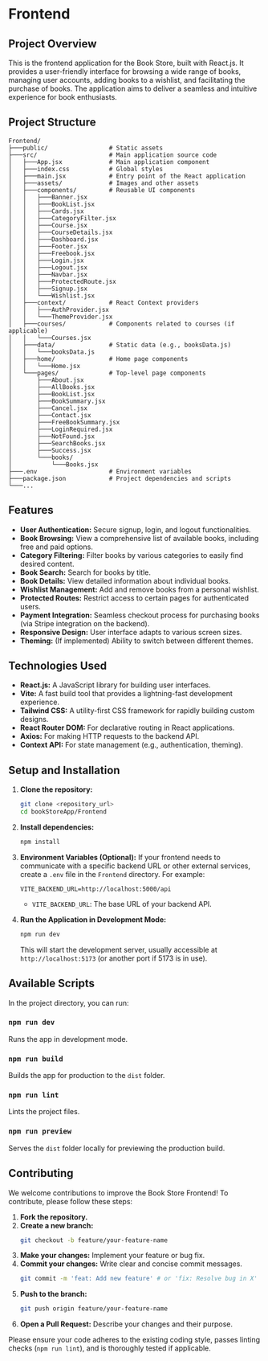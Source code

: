 # Frontend

## Project Overview
This is the frontend application for the Book Store, built with React.js. It provides a user-friendly interface for browsing a wide range of books, managing user accounts, adding books to a wishlist, and facilitating the purchase of books. The application aims to deliver a seamless and intuitive experience for book enthusiasts.

## Project Structure
```
Frontend/
├───public/                 # Static assets
├───src/                    # Main application source code
│   ├───App.jsx             # Main application component
│   ├───index.css           # Global styles
│   ├───main.jsx            # Entry point of the React application
│   ├───assets/             # Images and other assets
│   ├───components/         # Reusable UI components
│   │   ├───Banner.jsx
│   │   ├───BookList.jsx
│   │   ├───Cards.jsx
│   │   ├───CategoryFilter.jsx
│   │   ├───Course.jsx
│   │   ├───CourseDetails.jsx
│   │   ├───Dashboard.jsx
│   │   ├───Footer.jsx
│   │   ├───Freebook.jsx
│   │   ├───Login.jsx
│   │   ├───Logout.jsx
│   │   ├───Navbar.jsx
│   │   ├───ProtectedRoute.jsx
│   │   ├───Signup.jsx
│   │   └───Wishlist.jsx
│   ├───context/            # React Context providers
│   │   ├───AuthProvider.jsx
│   │   └───ThemeProvider.jsx
│   ├───courses/            # Components related to courses (if applicable)
│   │   └───Courses.jsx
│   ├───data/               # Static data (e.g., booksData.js)
│   │   └───booksData.js
│   ├───home/               # Home page components
│   │   └───Home.jsx
│   └───pages/              # Top-level page components
│       ├───About.jsx
│       ├───AllBooks.jsx
│       ├───BookList.jsx
│       ├───BookSummary.jsx
│       ├───Cancel.jsx
│       ├───Contact.jsx
│       ├───FreeBookSummary.jsx
│       ├───LoginRequired.jsx
│       ├───NotFound.jsx
│       ├───SearchBooks.jsx
│       ├───Success.jsx
│       └───books/
│           └───Books.jsx
├───.env                    # Environment variables
├───package.json            # Project dependencies and scripts
└───...
```

## Features
-   **User Authentication:** Secure signup, login, and logout functionalities.
-   **Book Browsing:** View a comprehensive list of available books, including free and paid options.
-   **Category Filtering:** Filter books by various categories to easily find desired content.
-   **Book Search:** Search for books by title.
-   **Book Details:** View detailed information about individual books.
-   **Wishlist Management:** Add and remove books from a personal wishlist.
-   **Protected Routes:** Restrict access to certain pages for authenticated users.
-   **Payment Integration:** Seamless checkout process for purchasing books (via Stripe integration on the backend).
-   **Responsive Design:** User interface adapts to various screen sizes.
-   **Theming:** (If implemented) Ability to switch between different themes.

## Technologies Used
-   **React.js:** A JavaScript library for building user interfaces.
-   **Vite:** A fast build tool that provides a lightning-fast development experience.
-   **Tailwind CSS:** A utility-first CSS framework for rapidly building custom designs.
-   **React Router DOM:** For declarative routing in React applications.
-   **Axios:** For making HTTP requests to the backend API.
-   **Context API:** For state management (e.g., authentication, theming).

## Setup and Installation
1.  **Clone the repository:**
    ```bash
    git clone <repository_url>
    cd bookStoreApp/Frontend
    ```
2.  **Install dependencies:**
    ```bash
    npm install
    ```
3.  **Environment Variables (Optional):**
    If your frontend needs to communicate with a specific backend URL or other external services, create a `.env` file in the `Frontend` directory. For example:
    ```
    VITE_BACKEND_URL=http://localhost:5000/api
    ```
    *   `VITE_BACKEND_URL`: The base URL of your backend API.

4.  **Run the Application in Development Mode:**
    ```bash
    npm run dev
    ```
    This will start the development server, usually accessible at `http://localhost:5173` (or another port if 5173 is in use).

## Available Scripts
In the project directory, you can run:

### `npm run dev`
Runs the app in development mode.

### `npm run build`
Builds the app for production to the `dist` folder.

### `npm run lint`
Lints the project files.

### `npm run preview`
Serves the `dist` folder locally for previewing the production build.

## Contributing
We welcome contributions to improve the Book Store Frontend! To contribute, please follow these steps:
1.  **Fork the repository.**
2.  **Create a new branch:**
    ```bash
    git checkout -b feature/your-feature-name
    ```
3.  **Make your changes:** Implement your feature or bug fix.
4.  **Commit your changes:** Write clear and concise commit messages.
    ```bash
    git commit -m 'feat: Add new feature' # or 'fix: Resolve bug in X'
    ```
5.  **Push to the branch:**
    ```bash
    git push origin feature/your-feature-name
    ```
6.  **Open a Pull Request:** Describe your changes and their purpose.

Please ensure your code adheres to the existing coding style, passes linting checks (`npm run lint`), and is thoroughly tested if applicable.
